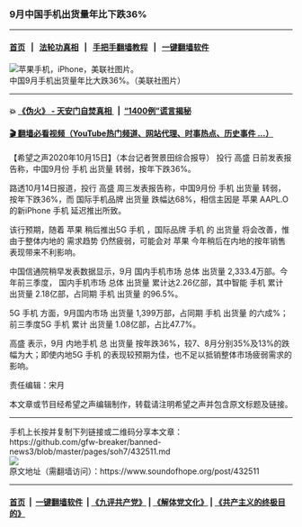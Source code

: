 ### 9月中国手机出货量年比下跌36%
------------------------

#### [首页](https://github.com/gfw-breaker/banned-news3/blob/master/README.md) &nbsp;&nbsp;|&nbsp;&nbsp; [法轮功真相](https://github.com/begood0513/basic/blob/master/README.md)  &nbsp;&nbsp;|&nbsp;&nbsp; [手把手翻墙教程](https://github.com/gfw-breaker/guides/wiki)  &nbsp;&nbsp;|&nbsp;&nbsp; [一键翻墙软件](https://github.com/gfw-breaker/nogfw/blob/master/README.md)  



<div><img alt="苹果手机，iPhone，美联社图片。" src="https://img.soundofhope.org/2020-10/apple-app-store-records-1601651860398.jpg"/>
<br/><figcaption class="caption">
 中国9月手机出货量年比大跌36%。（美联社图片）
</figcaption></div><hr/>

#### 💥 [《伪火》 - 天安门自焚真相 ](http://158.247.195.190:10000/videos/blog/weihuo.html)&nbsp; |&nbsp; [“1400例”谎言揭秘  ](http://158.247.195.190:10000/videos/blog/jiexi1400.html)

#### [ 🎬  翻墙必看视频（YouTube热门频道、网站代理、时事热点、历史事件 ...）](https://github.com/gfw-breaker/links/blob/master/banned.md)

<div><div class="Content__Wrapper sc-1bvya0-0 grZQxZ">
 <p class="meta-top">
  <span class="meta">
   【希望之声2020年10月15日】（本台记者贺景田综合报导）
  </span>
  投行
  <ok href="/term/1559">
   高盛
  </ok>
  日前发表报告称，中国9月份
  <ok href="/term/2871">
   手机
  </ok>
  <ok href="/term/23788">
   出货量
  </ok>
  转弱，按年下跌36%。
 </p>
 <p>
  路透10月14日报道，投行
  <ok href="/term/1559">
   高盛
  </ok>
  周三发表报告称，中国9月份
  <ok href="/term/2871">
   手机
  </ok>
  <ok href="/term/23788">
   出货量
  </ok>
  转弱，按年下跌36%，而
  <ok href="/term/398533">
   国际手机品牌
  </ok>
  <ok href="/term/23788">
   出货量
  </ok>
  跌幅达68%，相信主因是
  <ok href="/term/990">
   苹果
  </ok>
  AAPL.O的新iPhone
  <ok href="/term/2871">
   手机
  </ok>
  延迟推出所致。
 </p>
 <div class="AD_Embed__Wrap-sc-1xslmin-0 igMuqX module desktop">
  <div>
  </div>
 </div>
 <p>
  该行预期，随着
  <ok href="/term/990">
   苹果
  </ok>
  稍后推出5G
  <ok href="/term/2871">
   手机
  </ok>
  ，国际品牌
  <ok href="/term/2871">
   手机
  </ok>
  的
  <ok href="/term/23788">
   出货量
  </ok>
  将会改善，惟由于整体内地的
  <ok href="/term/398536">
   需求趋势
  </ok>
  仍然疲弱，可能会对
  <ok href="/term/990">
   苹果
  </ok>
  今年稍后在内地的按年销售表现带来不利影响。
 </p>
 <p>
  中国信通院稍早发表数据显示，9月
  <ok href="/term/101807">
   国内手机市场
  </ok>
  总体
  <ok href="/term/23788">
   出货量
  </ok>
  2,333.4万部。今年前三季度，
  <ok href="/term/101807">
   国内手机市场
  </ok>
  总体
  <ok href="/term/23788">
   出货量
  </ok>
  累计达2.26亿部，其中智能
  <ok href="/term/2871">
   手机
  </ok>
  累计
  <ok href="/term/23788">
   出货量
  </ok>
  2.18亿部，占同期
  <ok href="/term/2871">
   手机
  </ok>
  <ok href="/term/23788">
   出货量
  </ok>
  的96.5%。
 </p>
 <p>
  5G
  <ok href="/term/2871">
   手机
  </ok>
  方面，9月国内市场
  <ok href="/term/23788">
   出货量
  </ok>
  1,399万部，占同期
  <ok href="/term/2871">
   手机
  </ok>
  <ok href="/term/23788">
   出货量
  </ok>
  的六成%；前三季度5G
  <ok href="/term/2871">
   手机
  </ok>
  累计
  <ok href="/term/23788">
   出货量
  </ok>
  1.08亿部，占比47.7%。
 </p>
 <p>
  <ok href="/term/1559">
   高盛
  </ok>
  表示，9月
  <ok href="/term/398539">
   内地手机
  </ok>
  总
  <ok href="/term/23788">
   出货量
  </ok>
  按年跌36%，较7、8月分别35%及13%的跌幅为大；即使内地5G
  <ok href="/term/2871">
   手机
  </ok>
  的表现较预期为佳，也不足以抵销整体市场疲弱需求的影响。
 </p>
 <p class="meta-btm">
  责任编辑：宋月
 </p>
 <p class="meta-btm">
  本文章或节目经希望之声编辑制作，转载请注明希望之声并包含原文标题及链接。
 </p>
</div>
</div>
<hr/>
手机上长按并复制下列链接或二维码分享本文章：<br/>
https://github.com/gfw-breaker/banned-news3/blob/master/pages/soh7/432511.md <br/>
<a href='https://github.com/gfw-breaker/banned-news3/blob/master/pages/soh7/432511.md'><img src='https://github.com/gfw-breaker/banned-news3/blob/master/pages/soh7/432511.md.png'/></a> <br/>
原文地址（需翻墙访问）：https://www.soundofhope.org/post/432511


------------------------
#### [首页](https://github.com/gfw-breaker/banned-news3/blob/master/README.md) &nbsp;|&nbsp; [一键翻墙软件](https://github.com/gfw-breaker/nogfw/blob/master/README.md) &nbsp;| [《九评共产党》](https://github.com/gfw-breaker/9ping.md/blob/master/README.md#九评之一评共产党是什么) | [《解体党文化》](https://github.com/gfw-breaker/jtdwh.md/blob/master/README.md) | [《共产主义的终极目的》](https://github.com/gfw-breaker/gczydzjmd.md/blob/master/README.md)


<img src='http://gfw-breaker.win/banned-news3/pages/soh7/432511.md' width='0px' height='0px'/>